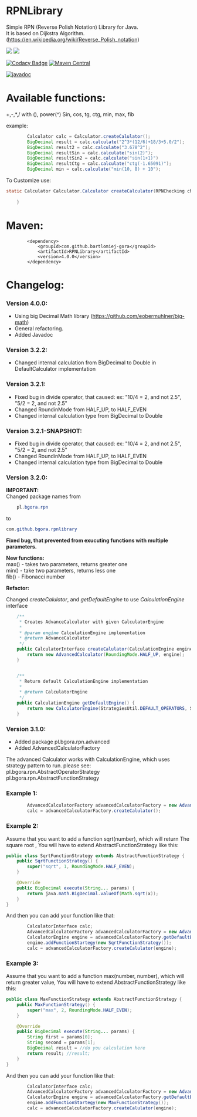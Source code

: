 # RPNLibrary

Simple RPN (Reverse Polish Notation) Library for Java.<br>
It is based on Dijkstra Algorithm. (https://en.wikipedia.org/wiki/Reverse_Polish_notation)

</a>
<a href="https://www.codacy.com/app/bartlomiej.gora/RPNLibrary?utm_source=github.com&amp;utm_medium=referral&amp;utm_content=bartlomiej-gora/RPNLibrary&amp;utm_campaign=Badge_Grade">
<img src="https://api.codacy.com/project/badge/Grade/94cbf471a20048989c9b066f6ad4d414"/></a>
<a href="https://www.codacy.com/app/bartlomiej.gora/RPNLibrary?utm_source=github.com&amp;utm_medium=referral&amp;utm_content=bartlomiej-gora/RPNLibrary&amp;utm_campaign=Badge_Coverage"><img src="https://api.codacy.com/project/badge/Coverage/94cbf471a20048989c9b066f6ad4d414"/></a>

[![Codacy Badge](https://api.codacy.com/project/badge/Grade/46441416786b4692825234da6067ec3a)](https://app.codacy.com/gh/bartgora/RPNLibrary?utm_source=github.com&utm_medium=referral&utm_content=bartgora/RPNLibrary&utm_campaign=Badge_Grade)
[![Maven Central](https://maven-badges.herokuapp.com/maven-central/com.github.bartlomiej-gora/RPNLibrary/badge.svg)](https://maven-badges.herokuapp.com/maven-central/com.github.bartlomiej-gora/RPNLibrary)

[![javadoc](https://javadoc.io/badge2/com.github.bartlomiej-gora/RPNLibrary/javadoc.svg)](https://javadoc.io/doc/com.github.bartlomiej-gora/RPNLibrary)

Available functions:
===
+,-,*,/ with (), power(^)
Sin, cos, tg, ctg,
min, max, fib

example: 
```java
        Calculator calc = Calculator.createCalulator();
        BigDecimal result = calc.calculate("2^3*(12/6)+18/3+5.0/2");
        BigDecimal result2 = calc.calculate("3.678^2");
        BigDecimal resultSin = calc.calculate("sin(2)");
        BigDecimal resultSin2 = calc.calculate("sin(1+1)")
        BigDecimal resultCtg = calc.calculate("ctg(-1.65091)");
        BigDecimal min = calc.calculate("min(10, 8) + 10");
```

To Customize use:
```java
static Calculator Calculator.Calculator createCalculator(RPNChecking checker, RPNExecuting executioner, final MathContext mathContext, final int scale); 
        
    }
```

Maven:
===
```
        <dependency>
            <groupId>com.github.bartlomiej-gora</groupId>
            <artifactId>RPNLibrary</artifactId>
            <version>4.0.0</version>
        </dependency>
```


Changelog:
====

### Version 4.0.0:

- Using big Decimal Math library (https://github.com/eobermuhlner/big-math)
- General refactoring.
- Added Javadoc

### Version 3.2.2:

- Changed internal calculation from BigDecimal to Double in DefaultCalculator implementation

### Version 3.2.1:

- Fixed bug in divide operator, that caused:
 ex: "10/4 = 2, and not 2.5",
 "5/2 = 2, and not 2.5"
- Changed RoundinMode from HALF_UP, to HALF_EVEN
- Changed internal calculation type from BigDecimal to Double

### Version 3.2.1-SNAPSHOT:

- Fixed bug in divide operator, that caused:
 ex: "10/4 = 2, and not 2.5",
 "5/2 = 2, and not 2.5"
- Changed RoundinMode from HALF_UP, to HALF_EVEN
- Changed internal calculation type from BigDecimal to Double

### Version 3.2.0:

<b>IMPORTANT:</b><br>
Changed package names from
```java
    pl.bgora.rpn
```
 to 
 ```java
 com.github.bgora.rpnlibrary
 ```
  
  <b>Fixed bug, that prevented from exucuting functions with multiple parameters.</b>
  
  <b>New functions:</b></br>
  max() - takes two parameters, returns greater one</br>
  min() - take two parameters, returns less one</br>
  fib() - Fibonacci number</br>
  
  <b>Refactor:</b>
  
  Changed <i>createCalulator</i>, and <i> getDefaultEngine</i> to use <i>CalculationEngine</i> interface
  
```java
    /**
     * Creates AdvanceCalculator with given CalculatorEngine
     *
     * @param engine CalculationEngine implementation
     * @return AdvanceCalculator
     */
    public CalculatorInterface createCalulator(CalculationEngine engine) {
        return new AdvancedCalculator(RoundingMode.HALF_UP, engine);
    }


    /**
     * Return default CalculationEngine implementation
     *
     * @return CalculatorEngine
     */
    public CalculationEngine getDefaultEngine() {
        return new CalculatorEngine(StrategiesUtil.DEFAULT_OPERATORS, StrategiesUtil.DEFAULT_FUNCTIONS);
    }
```

### Version 3.1.0:



- Added package pl.bgora.rpn.advanced<br>
- Added AdvancedCalculatorFactory<br>


The advanced Calculator works with CalculationEngine, which uses strategy pattern to run.
please see:<br>
pl.bgora.rpn.AbstractOperatorStrategy<br>
pl.bgora.rpn.AbstractFunctionStrategy<br>

### Example 1:


```java
        AdvancedCalculatorFactory advancedCalculatorFactory = new AdvancedCalculatorFactory();
        calc = advancedCalculatorFactory.createCalulator();
```

### Example 2:

Assume that you want to add a function sqrt(number), which will return The square root , You will have to extend
AbstractFunctionStrategy like this:

```java
public class SqrtFunctionStrategy extends AbstractFunctionStrategy {
    public SqrtFunctionStrategy() {
        super("sqrt", 1, RoundingMode.HALF_EVEN);
    }

    @Override
    public BigDecimal execute(String... params) {
        return java.math.BigDecimal.valueOf(Math.sqrt(x));
    }
}
```

And then you can add your function like that:

```java
        CalculatorInterface calc;
        AdvancedCalculatorFactory advancedCalculatorFactory = new AdvancedCalculatorFactory();
        CalculatorEngine engine = advancedCalculatorFactory.getDefaultEngine();
        engine.addFunctionStartegy(new SqrtFunctionStrategy());
        calc = advancedCalculatorFactory.createCalulator(engine);
```

### Example 3:
Assume that you want to add a function max(number, number), which will return greater value, You will have to extend
AbstractFunctionStrategy like this:

```java
public class MaxFunctionStrategy extends AbstractFunctionStrategy {
    public MaxFunctionStrategy() {
        super("max", 2, RoundingMode.HALF_EVEN);
    }

    @Override
    public BigDecimal execute(String... params) {
        String first = params[0];
        String second = params[1];
        BigDecimal result = //do you calculation here
        return result; //result;
    }
}
```

And then you can add your function like that:

```java
        CalculatorInterface calc;
        AdvancedCalculatorFactory advancedCalculatorFactory = new AdvancedCalculatorFactory();
        CalculatorEngine engine = advancedCalculatorFactory.getDefaultEngine();
        engine.addFunctionStartegy(new MaxFunctionStrategy());
        calc = advancedCalculatorFactory.createCalulator(engine);
```



